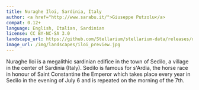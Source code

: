 ```yaml
---
title: Nuraghe Iloi, Sardinia, Italy
author: <a href="http://www.sarabu.it/">Giuseppe Putzolu</a>
compat: 0.12+
language: English, Italian, Sardinian
license: CC BY-NC-SA 3.0
landscape_url: https://github.com/Stellarium/stellarium-data/releases/download/landscapes/iloi.zip
image_url: /img/landscapes/iloi_preview.jpg
---
```

Nuraghe Iloi is a megalithic sardinian edifice in the town of Sedilo, a village in the center of Sardinia (Italy). Sedilo is famous for s'Ardia, the horse race in honour of Saint Constantine the Emperor which takes place every year in Sedilo in the evening of July 6 and is repeated on the morning of the 7th. 